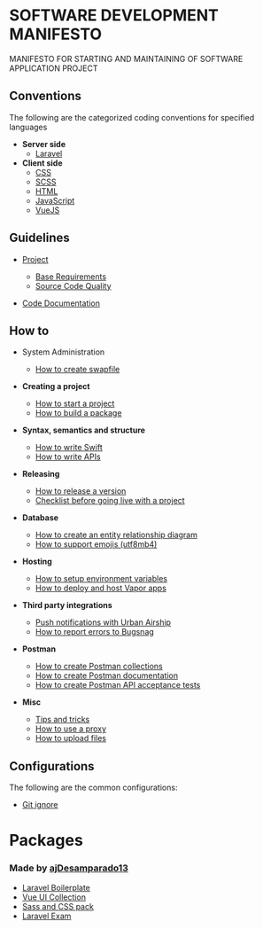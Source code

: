 # SOFTWARE DEVELOPMENT MANIFESTO

MANIFESTO FOR STARTING AND MAINTAINING OF SOFTWARE APPLICATION PROJECT

## Conventions

The following are the categorized coding conventions for specified languages

- **Server side**
  - [Laravel](conventions/Laravel.md)
- **Client side**
  - [CSS](conventions/CSS.md)
  - [SCSS](conventions/SCSS.md)
  - [HTML](conventions/HTML.md)
  - [JavaScript](conventions/Javascript.md)
  - [VueJS](conventions/VueJS.md)

## Guidelines

- [ Project ](guidelines/project.md)

  - [Base Requirements](guidelines/project.md#base-requirements)
  - [Source Code Quality](guidelines/project.md#source-code-quality)

- [ Code Documentation ](guidelines/code-documentation.md)

## How to

- System Administration

  - [How to create swapfile](how-to/how-to-create-swapfile.md)

- **Creating a project**
  - [How to start a project](https://github.com/nodes-vapor/readme/blob/master/Documentation/how-to-start-a-project.md)
  - [How to build a package](https://github.com/nodes-vapor/readme/blob/master/Documentation/how-to-build-a-package.md)
- **Syntax, semantics and structure**
  - [How to write Swift](https://github.com/nodes-vapor/readme/blob/master/Documentation/guide-how-to-write-swift.md)
  - [How to write APIs](https://github.com/nodes-vapor/readme/blob/master/Documentation/how-to-write-apis.md)
- **Releasing**
  - [How to release a version](https://github.com/nodes-vapor/readme/blob/master/Documentation/how-to-release-a-version.md)
  - [Checklist before going live with a project](https://github.com/nodes-vapor/readme/blob/master/Documentation/checklist-before-going-live.md)
- **Database**
  - [How to create an entity relationship diagram](https://github.com/nodes-vapor/readme/blob/master/Documentation/how-to-create-an-erd.md)
  - [How to support emojis (utf8mb4)](https://github.com/nodes-vapor/readme/blob/master/Documentation/how-to-support-emojis.md)
- **Hosting**
  - [How to setup environment variables](https://github.com/nodes-vapor/readme/blob/master/Documentation/how-to-setup-environment-variables.md)
  - [How to deploy and host Vapor apps](https://github.com/nodes-vapor/readme/blob/master/Documentation/how-to-deploy-and-host.md)
- **Third party integrations**
  - [Push notifications with Urban Airship](https://github.com/nodes-vapor/readme/blob/master/Documentation/how-to-urban-airship-push.md)
  - [How to report errors to Bugsnag](https://github.com/nodes-vapor/readme/blob/master/Documentation/how-to-report-to-bugsnag.md)
- **Postman**
  - [How to create Postman collections](https://github.com/nodes-vapor/readme/blob/master/Documentation/how-to-create-postman-collections.md)
  - [How to create Postman documentation](https://github.com/nodes-vapor/readme/blob/master/Documentation/how-to-create-postman-documentation.md)
  - [How to create Postman API acceptance tests](https://github.com/nodes-vapor/readme/blob/master/Documentation/how-to-create-postman-tests.md)
- **Misc**
  - [Tips and tricks](https://github.com/nodes-vapor/readme/blob/master/Documentation/tips-and-tricks.md)
  - [How to use a proxy](https://github.com/nodes-vapor/readme/blob/master/Documentation/how-to-use-a-proxy.md)
  - [How to upload files](https://github.com/nodes-vapor/readme/blob/master/Documentation/how-to-upload-files.md)

## Configurations

The following are the common configurations:

- [ Git ignore ](configurations/GitIgnore.md)

# Packages

### Made by [ajDesamparado13](https://github.com/ajDesamparado13)

- [Laravel Boilerplate](https://github.com/ajDesamparado13/j-laravel-vue-boilerplate)
- [Vue UI Collection](https://github.com/ajDesamparado13/j-ui)
- [Sass and CSS pack](https://github.com/ajDesamparado13/css-pack)
- [Laravel Exam](https://github.com/ajDesamparado13/laravel-exam)
